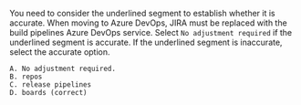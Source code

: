  You need to consider the underlined segment to establish whether it is accurate.
When moving to Azure DevOps, JIRA must be replaced with the build pipelines Azure DevOps service.
Select `No adjustment required` if the underlined segment is accurate. If the underlined segment is inaccurate, select the accurate option.

    A. No adjustment required.
    B. repos
    C. release pipelines
    D. boards (correct)